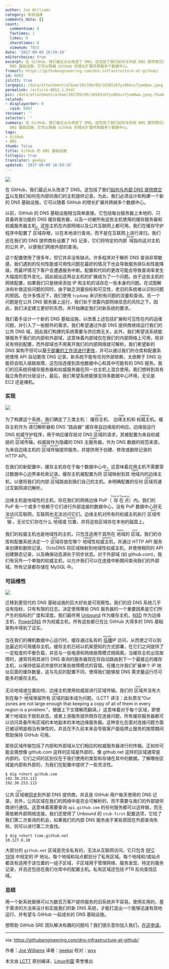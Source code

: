 ```yaml
---
author: Joe Williams
category: 系统运维
comments_data: []
count:
  commentnum: 0
  favtimes: 1
  likes: 0
  sharetimes: 0
  viewnum: 7853
date: '2017-09-09 16:59:10'
editorchoice: true
excerpt: 在 GitHub，我们最近从头改进了 DNS。这包括了我们如何与外部 DNS 提供商交互以及我们如何在内部向我们的主机提供记录。为此，我们必须设计和构建一个新的
  DNS 基础设施，它可以随着 GitHub 的增长扩展并跨越多个数据中心。
fromurl: https://githubengineering.com/dns-infrastructure-at-github/
id: 8852
islctt: true
largepic: /data/attachment/album/201709/09/165851b7yv8bkcv7jwm8ww.jpeg
permalink: /article-8852-1.html
pic: /data/attachment/album/201709/09/165851b7yv8bkcv7jwm8ww.jpeg.thumb.jpg
related:
- displayorder: 0
  raid: 8967
reviewer: ''
selector: ''
summary: 在 GitHub，我们最近从头改进了 DNS。这包括了我们如何与外部 DNS 提供商交互以及我们如何在内部向我们的主机提供记录。为此，我们必须设计和构建一个新的
  DNS 基础设施，它可以随着 GitHub 的增长扩展并跨越多个数据中心。
tags:
- GitHub
- DNS
thumb: false
title: GitHub 的 DNS 基础设施
titlepic: true
translator: geekpi
updated: '2017-09-09 16:59:10'
---
```


![](/data/attachment/album/201709/09/165851b7yv8bkcv7jwm8ww.jpeg)


在 GitHub，我们最近从头改进了 DNS。这包括了我们[如何与外部 DNS 提供商交互](https://githubengineering.com/enabling-split-authority-dns-with-octodns/)以及我们如何在内部向我们的主机提供记录。为此，我们必须设计和构建一个新的 DNS 基础设施，它可以随着 GitHub 的增长扩展并跨越多个数据中心。


以前，GitHub 的 DNS 基础设施相当简单直接。它包括每台服务器上本地的、只具备转发功能的 DNS 缓存服务器，以及一对被所有这些主机使用的缓存服务器和权威服务器主机。这些主机在内部网络以及公共互联网上都可用。我们在缓存守护程序中配置了<ruby> 区域 <rt>  zone </rt></ruby><ruby> 存根 <rt>  stub </rt></ruby>，以在本地进行查询，而不是在互联网上进行递归。我们还在我们的 DNS 提供商处设置了 NS 记录，它们将特定的内部<ruby> 域 <rt>  domain </rt></ruby>指向这对主机的公共 IP，以便我们网络外部的查询。


这个配置使用了很多年，但它并非没有缺点。许多程序对于解析 DNS 查询非常敏感，我们遇到的任何性能或可用性问题在最好的情况下也会导致服务排队和性能降级，而最坏情况下客户会遭遇服务中断。配置和代码的更改可能会导致查询率发生大幅度的意外变化。因此超出这两台主机的扩展成为了一个问题。由于这些主机的网络配置，如果我们只是继续添加 IP 和主机的话存在一些本身的问题。在试图解决和补救这些问题的同时，由于缺乏测量指标和可见性，老旧的系统难以识别问题的原因。在许多情况下，我们使用 `tcpdump` 来识别有问题的流量和查询。另一个问题是在公共 DNS 服务器上运行，我们处于泄露内部网络信息的风险之下。因此，我们决定建立更好的东西，并开始确定我们对新系统的要求。


我们着手设计一个新的 DNS 基础设施，以改善上述包括扩展和可见性在内的运维问题，并引入了一些额外的需求。我们希望通过外部 DNS 提供商继续运行我们的公共 DNS 域，因此我们构建的系统需要与供应商无关。此外，我们希望该系统能够服务于我们的内部和外部域，这意味着内部域仅在我们的内部网络上可用，除非另有特别配置，而外部域也不用离开我们的内部网络就可解析。我们希望新的 DNS 架构不但可以[基于部署的工作流进行更改](https://githubengineering.com/enabling-split-authority-dns-with-octodns/)，并可以通过我们的仓库和配置系统使用 API 自动更改 DNS 记录。新系统不能有任何外部依赖，太依赖于 DNS 功能将会陷入级联故障，这包括连接到其他数据中心和其中可能有的 DNS 服务。我们的旧系统将缓存服务器和权威服务器在同一台主机上混合使用。我们想转到具有独立角色的分层设计。最后，我们希望系统能够支持多数据中心环境，无论是 EC2 还是裸机。


### 实现


![](/data/attachment/album/201709/09/165355t81eey1yz08afztw.png)


为了构建这个系统，我们确定了三类主机：<ruby> 缓存主机 <rt>  cache </rt></ruby>、<ruby> 边缘主机 <rt>  edge </rt></ruby>和<ruby> 权威主机 <rt>  authority </rt></ruby>。缓存主机作为<ruby> 递归解析器 <rt>  recursive resolver </rt></ruby>和 DNS “路由器” 缓存来自边缘层的响应。边缘层运行 DNS 权威守护程序，用于响应缓存层对 DNS <ruby> 区域 <rt>  zone </rt></ruby>的请求，其被配置为来自权威层的<ruby> 区域传输 <rt>  zone transfer </rt></ruby>。权威层作为隐藏的 DNS <ruby> 主服务器 <rt>  master </rt></ruby>，作为 DNS 数据的规范来源，为来自边缘主机的<ruby> 区域传输 <rt>  zone transfer </rt></ruby>提供服务，并提供用于创建、修改或删除记录的 HTTP API。


在我们的新配置中，缓存主机存在于每个数据中心中，这意味着应用主机不需要穿过数据中心边界来检索记录。缓存主机被配置为将<ruby> 区域 <rt>  zone </rt></ruby>映射到其<ruby> 地域 <rt>  region </rt></ruby>内的边缘主机，以便将我们的内部<ruby> 区域 <rt>  zone </rt></ruby>路由到我们自己的主机。未明确配置的任何<ruby> 区域 <rt>  zone </rt></ruby>将通过互联网递归解析。


边缘主机是地域性的主机，存在我们的网络边缘 PoP（<ruby> 存在点 <rt>  Point of Presence </rt></ruby>）内。我们的 PoP 有一个或多个依赖于它们进行外部连接的数据中心，没有 PoP 数据中心将无法访问互联网，互联网也无法访问它们。边缘主机对所有的权威主机执行<ruby> 区域传输 <rt>  zone transfer </rt></ruby>，无论它们存在什么<ruby> 地域 <rt>  region </rt></ruby>或<ruby> 位置 <rt>  location </rt></ruby>，并将这些区域存在本地的磁盘上。


我们的权威主机也是地域性的主机，只包含适用于其所在<ruby> 地域 <rt>  region </rt></ruby>的<ruby> 区域 <rt>  zone </rt></ruby>。我们的仓库和配置系统决定一个<ruby> 区域 <rt>  zone </rt></ruby>存放在哪个<ruby> 地域性权威主机 <rt>  regional authority </rt></ruby>，并通过 HTTP API 服务来创建和删除记录。 OctoDNS 将区域映射到地域性权威主机，并使用相同的 API 创建静态记录，以及确保动态源处于同步状态。对于外部域 (如 github.com)，我们有另外一个单独的权威主机，以允许我们可以在连接中断期间查询我们的外部域。所有记录都存储在 MySQL 中。


### 可运维性


![](/data/attachment/album/201709/09/165406u3zedc4ll34ppdm4.png)


迁移到更现代的 DNS 基础设施的巨大好处是可观察性。我们的旧 DNS 系统几乎没有指标，只有有限的日志。决定使用哪些 DNS 服务器的一个重要因素是它们所产生的指标的广度和深度。我们最终用 [Unbound](https://unbound.net/) 作为缓存主机，[NSD](https://www.nlnetlabs.nl/projects/nsd/) 作为边缘主机，[PowerDNS](https://powerdns.com/) 作为权威主机，所有这些都已在比 GitHub 大得多的 DNS 基础架构中得到了证实。


当在我们的裸机数据中心运行时，缓存通过私有的<ruby> <a href="https://en.wikipedia.org/wiki/Anycast">  任播 </a> <rt>  anycast </rt></ruby> IP 访问，从而使之可以到达最近的可用缓存主机。缓存主机已经以机架感知的方式部署，在它们之间提供了一定程度的平衡负载，并且与一些电源和网络故障模式相隔离。当缓存主机出现故障时，通常将用其进行 DNS 查询的服务器现在将自动路由到下一个最接近的缓存主机，以保持低延迟并提供对某些故障模式的容错。任播允许我们扩展单个 IP 地址后面的缓存数量，这与先前的配置不同，使得我们能够按 DNS 需求量运行尽可能多的缓存主机。


无论地域或位置如何，边缘主机使用权威层进行区域传输。我们的<ruby> 区域 <rt>  zone </rt></ruby>并没有大到在每个<ruby> 地域 <rt>  region </rt></ruby>保留所有<ruby> 区域 <rt>  zone </rt></ruby>的副本成为问题。（LCTT 译注：此处原文“Our zones are not large enough that keeping a copy of all of them in every region is a problem.”，根据上下文理解而翻译。）这意味着对于每个区域，即使某个地域处于脱机状态，或者上游服务提供商存在连接问题，所有缓存服务器都可以访问具备所有区域的本地副本的本地边缘服务器。这种变化在面对连接问题方面已被证明是相当有弹性的，并且在不久前本来会导致客户面临停止服务的故障期间帮助保持 GitHub 可用。


那些区域传输包括了内部和外部域从它们相应的权威服务器进行的传输。正如你可能会猜想像 github.com 这样的区域是外部的，像 github.net 这样的区域通常是内部的。它们之间的区别仅在于我们使用的类型和存储在其中的数据。了解哪些区域是内部和外部的，为我们在配置中提供了一些灵活性。



```
$ dig +short github.com
192.30.253.112
192.30.253.113

```

公共<ruby> 区域 <rt>  zone </rt></ruby>被[同步](https://githubengineering.com/enabling-split-authority-dns-with-octodns/)到外部 DNS 提供商，并且是 GitHub 用户每天使用的 DNS 记录。另外，公共区域在我们的网络中是完全可解析的，而不需要与我们的外部提供商进行通信。这意味着需要查询 `api.github.com` 的任何服务都可以这样做，而无需依赖外部网络连接。我们还使用了 Unbound 的 `stub-first` 配置选项，它给了我们第二次查询的机会，如果我们的内部 DNS 服务由于某些原因在外部查询失败，则可以进行第二次查找。



```
$ dig +short time.github.net
10.127.6.10

```

大部分的 `github.net` 区域是完全私有的，无法从互联网访问，它只包含 [RFC 1918](http://www.faqs.org/rfcs/rfc1918.html) 中规定的 IP 地址。每个地域和站点都划分了私有区域。每个地域和/或站点都具有适用于该位置的一组子区域，子区域用于管理网络、服务发现、特定的服务记录，并且还包括在我们仓库中的配置主机。私有区域还包括 PTR 反向查找区域。


### 总结


用一个新系统替换可以为数百万客户提供服务的旧系统并不容易。使用实用的、基于需求的方法来设计和实施我们的新 DNS 系统，才能打造出一个能够迅速有效地运行、并有望与 GitHub 一起成长的 DNS 基础设施。


想帮助 GitHub SRE 团队解决有趣的问题吗？我们很乐意你加入我们。[在这申请](https://boards.greenhouse.io/github/jobs/669805#.WPVqJlPyvUI)。




---


via: <https://githubengineering.com/dns-infrastructure-at-github/>


作者：[Joe Williams](https://github.com/joewilliams) 译者：[geekpi](https://github.com/geekpi) 校对：[wxy](https://github.com/wxy)


本文由 [LCTT](https://github.com/LCTT/TranslateProject) 原创编译，[Linux中国](https://linux.cn/) 荣誉推出